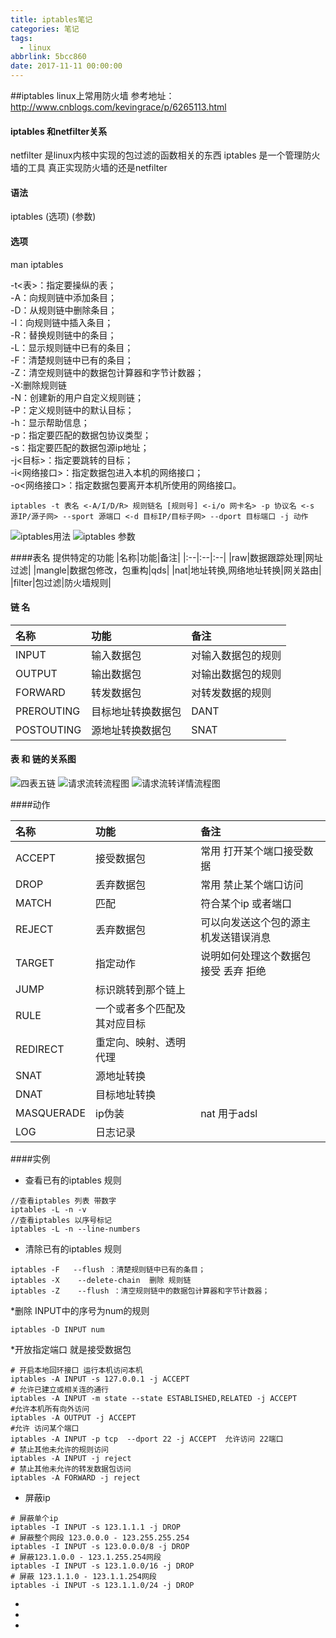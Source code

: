 ```yaml
---
title: iptables笔记
categories: 笔记
tags:
  - linux
abbrlink: 5bcc860
date: 2017-11-11 00:00:00
---
```

##iptables linux上常用防火墙 
参考地址：http://www.cnblogs.com/kevingrace/p/6265113.html
#### iptables 和netfilter关系
netfilter 是linux内核中实现的包过滤的函数相关的东西
iptables 是一个管理防火墙的工具 真正实现防火墙的还是netfilter
#### 语法
iptables (选项) (参数)
#### 选项
man iptables 

-t<表>：指定要操纵的表；  
-A：向规则链中添加条目；   
-D：从规则链中删除条目；   
-I：向规则链中插入条目；   
-R：替换规则链中的条目；   
-L：显示规则链中已有的条目；   
-F：清楚规则链中已有的条目；   
-Z：清空规则链中的数据包计算器和字节计数器；   
-X:删除规则链  
-N：创建新的用户自定义规则链；   
-P：定义规则链中的默认目标；   
-h：显示帮助信息；   
-p：指定要匹配的数据包协议类型；   
-s：指定要匹配的数据包源ip地址；   
-j<目标>：指定要跳转的目标；   
-i<网络接口>：指定数据包进入本机的网络接口；   
-o<网络接口>：指定数据包要离开本机所使用的网络接口。  

```
iptables -t 表名 <-A/I/D/R> 规则链名 [规则号] <-i/o 网卡名> -p 协议名 <-s 源IP/源子网> --sport 源端口 <-d 目标IP/目标子网> --dport 目标端口 -j 动作

```
![iptables用法](http://upload-images.jianshu.io/upload_images/3905525-b576da7a2c520fbc.png?imageMogr2/auto-orient/strip%7CimageView2/2/w/1240)
![iptables 参数](http://upload-images.jianshu.io/upload_images/3905525-7e8ee8a4829024de.png?imageMogr2/auto-orient/strip%7CimageView2/2/w/1240)

####表名
提供特定的功能 
|名称|功能|备注| 
|:--|:--|:--|
|raw|数据跟踪处理|网址过滤|
|mangle|数据包修改，包重构|qds|
|nat|地址转换,网络地址转换|网关路由|
|filter|包过滤|防火墙规则|

#### 链 名

|名称|功能|备注|
|:--|:--|:--|
|INPUT|输入数据包|对输入数据包的规则|
|OUTPUT|输出数据包|对输出数据包的规则|
|FORWARD|转发数据包|对转发数据的规则|
|PREROUTING|目标地址转换数据包|DANT|
|POSTOUTING|源地址转换数据包|SNAT|

#### 表 和 链的关系图
![四表五链](http://upload-images.jianshu.io/upload_images/3905525-6ca6c7de7205562d.png?imageMogr2/auto-orient/strip%7CimageView2/2/w/1240)
![请求流转流程图](http://upload-images.jianshu.io/upload_images/3905525-fc2f411c47c80d5a.png?imageMogr2/auto-orient/strip%7CimageView2/2/w/1240)
![请求流转详情流程图](http://upload-images.jianshu.io/upload_images/3905525-d28fca015fec26d2.png?imageMogr2/auto-orient/strip%7CimageView2/2/w/1240)

####动作

|名称|功能|备注|
|:--|:--|:--|
|ACCEPT|接受数据包|常用  打开某个端口接受数据|
|DROP|丢弃数据包| 常用  禁止某个端口访问|
|MATCH|匹配|符合某个ip 或者端口 |
|REJECT|丢弃数据包 |可以向发送这个包的源主机发送错误消息|
|TARGET| 指定动作 |说明如何处理这个数据包 接受 丢弃 拒绝|
|JUMP|标识跳转到那个链上||
|RULE|一个或者多个匹配及其对应目标||
|REDIRECT|重定向、映射、透明代理||
|SNAT|源地址转换||
|DNAT|目标地址转换||
|MASQUERADE|ip伪装|nat 用于adsl|
|LOG|日志记录||

####实例
* 查看已有的iptables 规则
```
//查看iptables 列表 带数字 
iptables -L -n -v 
//查看iptables 以序号标记
iptables -L -n --line-numbers
```
* 清除已有的iptables 规则
```
iptables -F   --flush ：清楚规则链中已有的条目；
iptables -X    --delete-chain  删除 规则链
iptables -Z    --flush ：清空规则链中的数据包计算器和字节计数器；   
```
*删除 INPUT中的序号为num的规则
```
iptables -D INPUT num
```
*开放指定端口 就是接受数据包 
```
# 开启本地回环接口 运行本机访问本机
iptables -A INPUT -s 127.0.0.1 -j ACCEPT 
# 允许已建立或相关连的通行
iptables -A INPUT -m state --state ESTABLISHED,RELATED -j ACCEPT
#允许本机所有向外访问
iptables -A OUTPUT -j ACCEPT
#允许 访问某个端口
iptables -A INPUT -p tcp  --dport 22 -j ACCEPT  允许访问 22端口
# 禁止其他未允许的规则访问
iptables -A INPUT -j reject
# 禁止其他未允许的转发数据包访问
iptables -A FORWARD -j reject
```
* 屏蔽ip 
```
# 屏蔽单个ip
iptables -I INPUT -s 123.1.1.1 -j DROP
# 屏蔽整个网段 123.0.0.0 - 123.255.255.254
iptables -I INPUT -s 123.0.0.0/8 -j DROP
# 屏蔽123.1.0.0 - 123.1.255.254网段
iptables -I INPUT -s 123.1.0.0/16 -j DROP
# 屏蔽 123.1.1.0 - 123.1.1.254网段
iptables -i INPUT -s 123.1.1.0/24 -j DROP 
```
*
*
*
